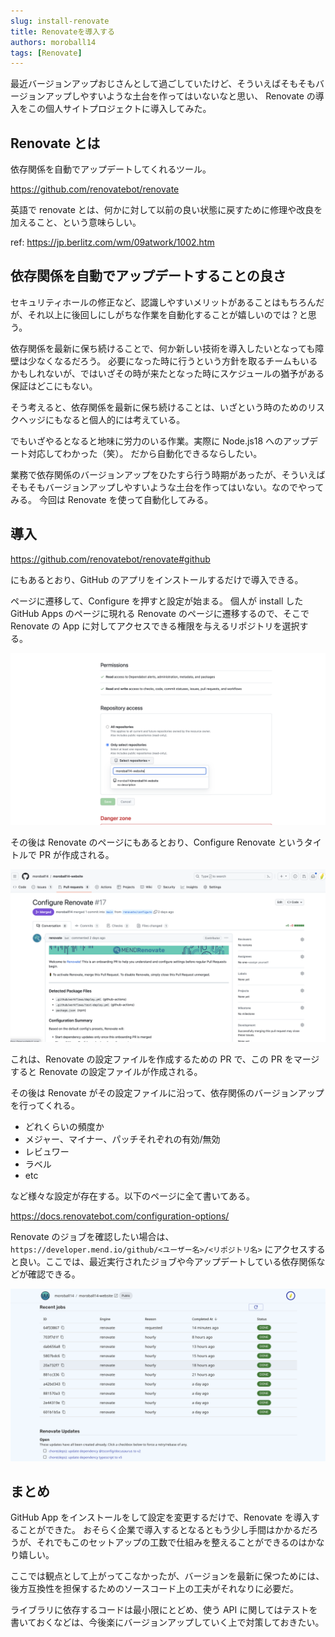```yaml
---
slug: install-renovate
title: Renovateを導入する
authors: moroball14
tags: [Renovate]
---
```


最近バージョンアップおじさんとして過ごしていたけど、そういえばそもそもバージョンアップしやすいような土台を作ってはいないなと思い、 Renovate の導入をこの個人サイトプロジェクトに導入してみた。

<!--truncate-->

## Renovate とは

依存関係を自動でアップデートしてくれるツール。

https://github.com/renovatebot/renovate

英語で renovate とは、何かに対して以前の良い状態に戻すために修理や改良を加えること、という意味らしい。

ref: https://jp.berlitz.com/wm/09atwork/1002.htm

## 依存関係を自動でアップデートすることの良さ

セキュリティホールの修正など、認識しやすいメリットがあることはもちろんだが、それ以上に後回しにしがちな作業を自動化することが嬉しいのでは？と思う。

依存関係を最新に保ち続けることで、何か新しい技術を導入したいとなっても障壁は少なくなるだろう。
必要になった時に行うという方針を取るチームもいるかもしれないが、ではいざその時が来たとなった時にスケジュールの猶予がある保証はどこにもない。

そう考えると、依存関係を最新に保ち続けることは、いざという時のためのリスクヘッジにもなると個人的には考えている。

でもいざやるとなると地味に労力のいる作業。実際に Node.js18 へのアップデート対応してわかった（笑）。
だから自動化できるならしたい。

業務で依存関係のバージョンアップをひたすら行う時期があったが、そういえばそもそもバージョンアップしやすいような土台を作ってはいない。なのでやってみる。
今回は Renovate を使って自動化してみる。

## 導入

https://github.com/renovatebot/renovate#github

にもあるとおり、GitHub のアプリをインストールするだけで導入できる。

ページに遷移して、Configure を押すと設定が始まる。
個人が install した GitHub Apps のページに現れる Renovate のページに遷移するので、そこで Renovate の App に対してアクセスできる権限を与えるリポジトリを選択する。

![renovatesetting](./settingpage.png)

その後は Renovate のページにもあるとおり、Configure Renovate というタイトルで PR が作成される。

![configure](./configurepr.png)

これは、Renovate の設定ファイルを作成するための PR で、この PR をマージすると Renovate の設定ファイルが作成される。

その後は Renovate がその設定ファイルに沿って、依存関係のバージョンアップを行ってくれる。

- どれくらいの頻度か
- メジャー、マイナー、パッチそれぞれの有効/無効
- レビュワー
- ラベル
- etc

など様々な設定が存在する。以下のページに全て書いてある。

https://docs.renovatebot.com/configuration-options/

Renovate のジョブを確認したい場合は、 `https://developer.mend.io/github/<ユーザー名>/<リポジトリ名>` にアクセスすると良い。ここでは、最近実行されたジョブや今アップデートしている依存関係などが確認できる。

![dashboard](./dashboard.png)

## まとめ

GitHub App をインストールをして設定を変更するだけで、Renovate を導入することができた。
おそらく企業で導入するとなるともう少し手間はかかるだろうが、それでもこのセットアップの工数で仕組みを整えることができるのはかなり嬉しい。

ここでは観点として上がってこなかったが、バージョンを最新に保つためには、後方互換性を担保するためのソースコード上の工夫がそれなりに必要だ。

ライブラリに依存するコードは最小限にとどめ、使う API に関してはテストを書いておくなどは、今後楽にバージョンアップしていく上で対策しておきたい。
